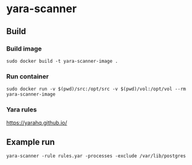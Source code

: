 # yara-scanner

## Build

### Build image

`sudo docker build -t yara-scanner-image .`

### Run container

`sudo docker run -v $(pwd)/src:/opt/src -v $(pwd)/vol:/opt/vol --rm yara-scanner-image`

### Yara rules

https://yarahq.github.io/

## Example run

`yara-scanner -rule rules.yar -processes -exclude /var/lib/postgres`
